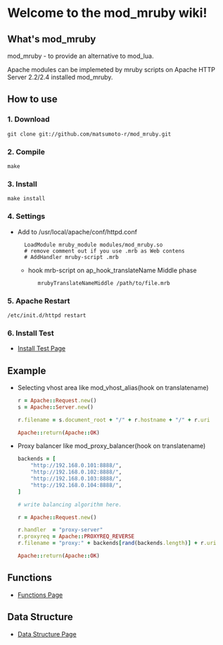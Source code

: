 # Welcome to the mod_mruby wiki!
## What's mod_mruby
mod_mruby - to provide an alternative to mod_lua.

Apache modules can be implemeted by mruby scripts on Apache HTTP Server 2.2/2.4 installed mod_mruby.

## How to use
### 1. Download
    git clone git://github.com/matsumoto-r/mod_mruby.git

### 2. Compile
    make

### 3. Install
    make install

### 4. Settings
* Add to /usr/local/apache/conf/httpd.conf

        LoadModule mruby_module modules/mod_mruby.so
        # remove comment out if you use .mrb as Web contens
        # AddHandler mruby-script .mrb

    * hook mrb-script on ap_hook_translateName Middle phase

             mrubyTranslateNameMiddle /path/to/file.mrb

### 5. Apache Restart
    /etc/init.d/httpd restart

### 6. Install Test
* [Install Test Page](https://github.com/matsumoto-r/mod_mruby/wiki/Test)

## Example
* Selecting vhost area like mod_vhost_alias(hook on translatename)
    ```ruby
    r = Apache::Request.new()
    s = Apache::Server.new()

    r.filename = s.document_root + "/" + r.hostname + "/" + r.uri

    Apache::return(Apache::OK)
    ```
* Proxy balancer like mod_proxy_balancer(hook on translatename)
    ```ruby
    backends = [
        "http://192.168.0.101:8888/",
        "http://192.168.0.102:8888/",
        "http://192.168.0.103:8888/",
        "http://192.168.0.104:8888/",
    ]
 
    # write balancing algorithm here.
 
    r = Apache::Request.new()
 
    r.handler  = "proxy-server"
    r.proxyreq = Apache::PROXYREQ_REVERSE
    r.filename = "proxy:" + backends[rand(backends.length)] + r.uri
 
    Apache::return(Apache::OK)
    ```

## Functions
* [Functions Page](https://github.com/matsumoto-r/mod_mruby/wiki/Functions)

## Data Structure
* [Data Structure Page](https://github.com/matsumoto-r/mod_mruby/wiki/Data-Structure)

